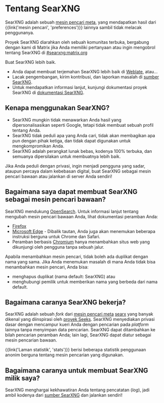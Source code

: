 # Tentang SearXNG

SearXNG adalah sebuah [mesin pencari meta], yang mendapatkan hasil dari
{{link('mesin pencari', 'preferences')}} lainnya sambil tidak melacak
penggunanya.

Proyek SearXNG diarahkan oleh sebuah komunitas terbuka, bergabung dengan kami di
Matrix jika Anda memiliki pertanyaan atau ingin mengobrol tentang SearXNG di
[#searxng:matrix.org]

Buat SearXNG lebih baik.

- Anda dapat membuat terjemahan SearXNG lebih baik di [Weblate], atau...
- Lacak pengembangan, kirim kontribusi, dan laporkan masalah di [sumber
  SearXNG].
- Untuk mendapatkan informasi lanjut, kunjungi dokumentasi proyek SearXNG di
  [dokumentasi SearXNG].

## Kenapa menggunakan SearXNG?

- SearXNG mungkin tidak menawarkan Anda hasil yang dipersonalisasikan seperti
  Google, tetapi tidak membuat sebuah profil tentang Anda.
- SearXNG tidak peduli apa yang Anda cari, tidak akan membagikan apa pun dengan
  pihak ketiga, dan tidak dapat digunakan untuk mengkompromikan Anda.
- SearXNG adalah perangkat lunak bebas, kodenya 100% terbuka, dan semuanya
  dipersilakan untuk membuatnya lebih baik.

Jika Anda peduli dengan privasi, ingin menjadi pengguna yang sadar, ataupun
percaya dalam kebebasan digital, buat SearXNG sebagai mesin pencari bawaan atau
jalankan di server Anda sendiri!

## Bagaimana saya dapat membuat SearXNG sebagai mesin pencari bawaan?

SearXNG mendukung [OpenSearch].  Untuk informasi lanjut tentang mengubah mesin
pencari bawaan Anda, lihat dokumentasi peramban Anda:

- [Firefox]
- [Microsoft Edge] - Dibalik tautan, Anda juga akan menemukan beberapa instruksi
  berguna untuk Chrome dan Safari.
- Peramban berbasis [Chromium] hanya menambahkan situs web yang dikunjungi oleh
  pengguna tanpa sebuah jalur.

Apabila menambahkan mesin pencari, tidak boleh ada duplikat dengan nama yang
sama.  Jika Anda menemukan masalah di mana Anda tidak bisa menambahkan mesin
pencari, Anda bisa:

- menghapus duplikat (nama default: SearXNG) atau
- menghubungi pemilik untuk memberikan nama yang berbeda dari nama default.

## Bagaimana caranya SearXNG bekerja?

SearXNG adalah sebuah *fork* dari [mesin pencari meta] [searx] yang banyak
dikenal yang diinspirasi oleh [proyek Seeks].  SearXNG menyediakan privasi dasar
dengan mencampur kueri Anda dengan pencarian pada *platform* lainnya tanpa
menyimpan data pencarian.  SearXNG dapat ditambahkan ke bilah pencarian peramban
Anda; lain lagi, SearXNG dapat diatur sebagai mesin pencarian bawaan.

{{link('Laman statistik', 'stats')}} berisi beberapa statistik penggunaan anonim
berguna tentang mesin pencarian yang digunakan.

## Bagaimana caranya untuk membuat SearXNG milik saya?

SearXNG menghargai kekhawatiran Anda tentang pencatatan (*log*), jadi ambil
kodenya dari [sumber SearXNG] dan jalankan sendiri!

[sumber SearXNG]: {{GIT_URL}}
[#searxng:matrix.org]: https://matrix.to/#/#searxng:matrix.org
[dokumentasi SearXNG]: {{get_setting('brand.docs_url')}}
[searx]: https://github.com/searx/searx
[mesin pencari meta]: https://id.wikipedia.org/wiki/Mesin_pencari_web#Mesin_Pencari_dan_Mesin_Pencari-meta
[Weblate]: https://translate.codeberg.org/projects/searxng/
[proyek Seeks]: https://beniz.github.io/seeks/
[OpenSearch]: https://github.com/dewitt/opensearch/blob/master/opensearch-1-1-draft-6.md
[Firefox]: https://support.mozilla.org/id/kb/add-or-remove-search-engine-firefox
[Microsoft Edge]: https://support.microsoft.com/id-id/microsoft-edge/ubah-mesin-pencarian-default-anda-f863c519-5994-a8ed-6859-00fbc123b782
[Chromium]: https://www.chromium.org/tab-to-search
